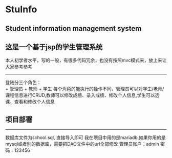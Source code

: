 # StuInfo
## Student information management system <br/>
## 这是一个基于jsp的学生管理系统
本人初学者水平，写的一般，有很多代码冗余，也没有按照mvc模式来，放上来让大家参考参考
<hr/>
登陆分三个角色：<br/>
+ 管理员
+ 教师
+ 学生
每个角色的能执行的操作不同，管理员可以对学生/老师/课程信息进行CRUD,教师可以修改成绩、录入成绩、修改个人信息,学生可以选课、查看和修改个人信息<br/>

## 项目部署<br/>
<hr/>
数据库文件为school.sql, 直接导入即可
我在项目中用的是mariadb,如果你用的是mysql或者别的数据库，需要把DAO文件中的url全部修改
管理员账户：admin 密码：123456
